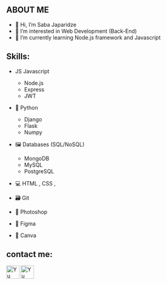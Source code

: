 ## ABOUT ME

- 👋 Hi, I’m Saba Japaridze
- 👀 I’m interested in Web Development (Back-End)
- 🌱 I’m currently learning Node.js framework and Javascript


## Skills: 

*  JS Javascript  
    *  Node.js
    *  Express
    *  JWT
    

* 🐍 Python 
    *  Django
    *  Flask
    *  Numpy
    
* 🖼️ Databases (SQL/NoSQL)
    * MongoDB
    * MySQL
    * PostgreSQL
    
* 💻 HTML , CSS , 
* 🗃️ Git
* 🎨 Photoshop
* 🌈 Figma
* 🖖 Canva   

 
## contact me:

<a href="https://www.linkedin.com/in/saba-japaridzee/">
   <img align="left" src="https://raw.githubusercontent.com/yushi1007/yushi1007/main/images/linkedin.svg" alt="Yu Shi | LinkedIn" width="35px"/>
</a>
<a href="https://instagram.com/saba.japaridzee">
   <img align="left" src="https://raw.githubusercontent.com/yushi1007/yushi1007/main/images/instagram.svg" alt="Yu Shi | Instagram" width="35px"/>
</a>



<br>
<br>
<br>
<br>



